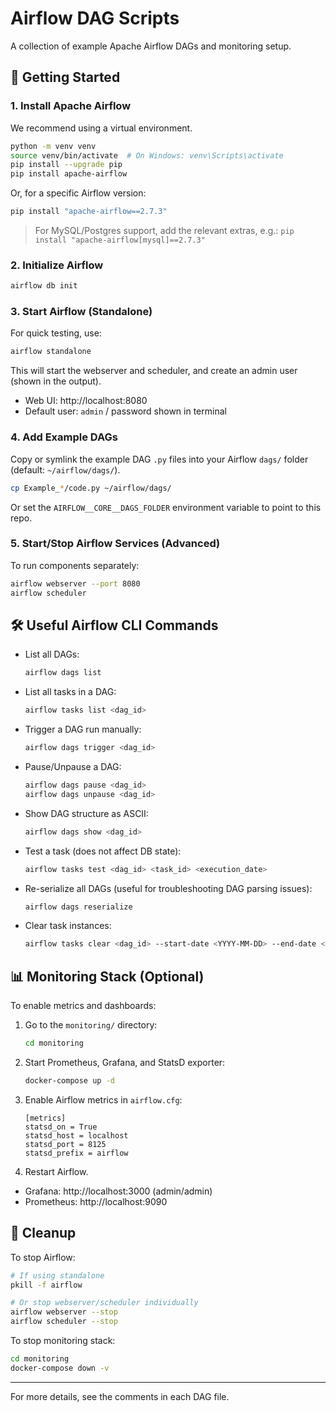 # Airflow DAG Scripts

A collection of example Apache Airflow DAGs and monitoring setup.

## 🚀 Getting Started

### 1. Install Apache Airflow

We recommend using a virtual environment.

```bash
python -m venv venv
source venv/bin/activate  # On Windows: venv\Scripts\activate
pip install --upgrade pip
pip install apache-airflow
```

Or, for a specific Airflow version:

```bash
pip install "apache-airflow==2.7.3"
```

> For MySQL/Postgres support, add the relevant extras, e.g.:
> `pip install "apache-airflow[mysql]==2.7.3"`

### 2. Initialize Airflow

```bash
airflow db init
```

### 3. Start Airflow (Standalone)

For quick testing, use:

```bash
airflow standalone
```

This will start the webserver and scheduler, and create an admin user (shown in the output).

- Web UI: http://localhost:8080
- Default user: `admin` / password shown in terminal

### 4. Add Example DAGs

Copy or symlink the example DAG `.py` files into your Airflow `dags/` folder (default: `~/airflow/dags/`).

```bash
cp Example_*/code.py ~/airflow/dags/
```

Or set the `AIRFLOW__CORE__DAGS_FOLDER` environment variable to point to this repo.

### 5. Start/Stop Airflow Services (Advanced)

To run components separately:

```bash
airflow webserver --port 8080
airflow scheduler
```

## 🛠️ Useful Airflow CLI Commands

- List all DAGs:
  ```bash
  airflow dags list
  ```
- List all tasks in a DAG:
  ```bash
  airflow tasks list <dag_id>
  ```
- Trigger a DAG run manually:
  ```bash
  airflow dags trigger <dag_id>
  ```
- Pause/Unpause a DAG:
  ```bash
  airflow dags pause <dag_id>
  airflow dags unpause <dag_id>
  ```
- Show DAG structure as ASCII:
  ```bash
  airflow dags show <dag_id>
  ```
- Test a task (does not affect DB state):
  ```bash
  airflow tasks test <dag_id> <task_id> <execution_date>
  ```
- Re-serialize all DAGs (useful for troubleshooting DAG parsing issues):
  ```bash
  airflow dags reserialize
  ```
- Clear task instances:
  ```bash
  airflow tasks clear <dag_id> --start-date <YYYY-MM-DD> --end-date <YYYY-MM-DD>
  ```

## 📊 Monitoring Stack (Optional)

To enable metrics and dashboards:

1. Go to the `monitoring/` directory:

    ```bash
    cd monitoring
    ```

2. Start Prometheus, Grafana, and StatsD exporter:

    ```bash
    docker-compose up -d
    ```

3. Enable Airflow metrics in `airflow.cfg`:

    ```
    [metrics]
    statsd_on = True
    statsd_host = localhost
    statsd_port = 8125
    statsd_prefix = airflow
    ```

4. Restart Airflow.

- Grafana: http://localhost:3000 (admin/admin)
- Prometheus: http://localhost:9090

## 🧹 Cleanup

To stop Airflow:

```bash
# If using standalone
pkill -f airflow

# Or stop webserver/scheduler individually
airflow webserver --stop
airflow scheduler --stop
```

To stop monitoring stack:

```bash
cd monitoring
docker-compose down -v
```

---

For more details, see the comments in each DAG file.
